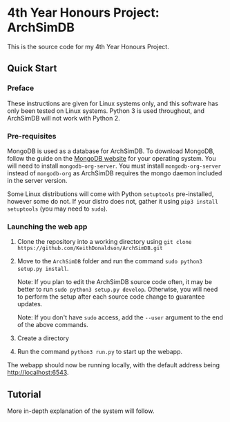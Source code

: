 4th Year Honours Project: ArchSimDB
=====================

This is the source code for my 4th Year Honours Project. 

## Quick Start

### Preface

These instructions are given for Linux systems only, and this software has only been tested on Linux systems. Python 3 is used throughout, and ArchSimDB will not work with Python 2.

### Pre-requisites

MongoDB is used as a database for ArchSimDB. To download MongoDB, follow the guide on the [MongoDB website](https://docs.mongodb.com/manual/administration/install-on-linux/) for your operating system. You will need to install `mongodb-org-server`. You must install `mongodb-org-server` instead of `mongodb-org` as ArchSimDB requires the mongo daemon included in the server version.

Some Linux distributions will come with Python `setuptools` pre-installed, however some do not. If your distro does not, gather it using `pip3 install setuptools` (you may need to `sudo`).

### Launching the web app

1. Clone the repository into a working directory using `git clone https://github.com/KeithDonaldson/ArchSimDB.git`
2. Move to the `ArchSimDB` folder and run the command `sudo python3 setup.py install`.
 
    Note: If you plan to edit the ArchSimDB source code often, it may be better to run `sudo python3 setup.py develop`. Otherwise, you will need to perform the setup after each source code change to guarantee updates.
    
    Note: If you don't have `sudo` access, add the `--user` argument to the end of the above commands.
3. Create a directory 
4. Run the command `python3 run.py` to start up the webapp.

The webapp should now be running locally, with the default address being [http://localhost:6543](http://localhost:6543).

## Tutorial

More in-depth explanation of the system will follow.
